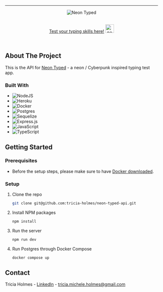 <!-- PROJECT LOGO -->
---

  <div align="center">
  <img  src="https://user-images.githubusercontent.com/108706408/211006885-eef42824-04d6-470b-9c8d-0f8fb77caf06.png" alt="Neon Typed" />
</div>
<br />
<p align="center">
<a href="https://neontyped.io/">Test your typing skills here!</a> <img height="28" src="https://user-images.githubusercontent.com/108706408/211006994-9cb9b0c3-fb26-4d5d-a3c2-c23034ff9d6c.png" alt="neon thunderbolt" />
</p>
<br />



<!-- ABOUT THE PROJECT -->
## About The Project

This is the API for [Neon Typed](https://github.com/tricia-holmes/neon-typed) - a  neon / Cyberpunk inspired typing test app.

### Built With

* ![NodeJS][NodeJS]
* ![Heroku][Heroku]
* ![Docker][Docker]
* ![Postgres][Postgres]
* ![Sequelize][Sequelize]
* ![Express.js][Express.js]
* ![JavaScript][JavaScript]
* ![TypeScript][TypeScript]





<!-- GETTING STARTED -->
## Getting Started

### Prerequisites
* Before the setup steps, please make sure to have [Docker downloaded](https://docs.docker.com/get-docker/).

### Setup
1. Clone the repo
   ```sh
   git clone git@github.com:tricia-holmes/neon-typed-api.git
   ```
2. Install NPM packages
   ```sh
   npm install
   ```
3. Run the server
   ```sh
   npm run dev
   ```
4. Run Postgres through Docker Compose
   ```sh
   docker compose up
   ```


<!-- CONTACT -->
## Contact

Tricia Holmes - [LinkedIn](https://www.linkedin.com/in/triciaholmes/) - tricia.michele.holmes@gmail.com



<!-- MARKDOWN LINKS & IMAGES -->
<!-- https://www.markdownguide.org/basic-syntax/#reference-style-links -->
[TypeScript]: https://img.shields.io/badge/typescript-%23007ACC.svg?style=for-the-badge&logo=typescript&logoColor=white
[Docker]: https://img.shields.io/badge/docker-%230db7ed.svg?style=for-the-badge&logo=docker&logoColor=white
[React.js]: https://img.shields.io/badge/React-20232A?style=for-the-badge&logo=react&logoColor=61DAFB
[NodeJS]: https://img.shields.io/badge/node.js-6DA55F?style=for-the-badge&logo=node.js&logoColor=white
[Express.js]: https://img.shields.io/badge/express.js-%23404d59.svg?style=for-the-badge&logo=express&logoColor=%2361DAFB
[Postgres]: https://img.shields.io/badge/postgres-%23316192.svg?style=for-the-badge&logo=postgresql&logoColor=white
[Heroku]: https://img.shields.io/badge/heroku-%23430098.svg?style=for-the-badge&logo=heroku&logoColor=white
[Sequelize]: https://img.shields.io/badge/Sequelize-52B0E7?style=for-the-badge&logo=Sequelize&logoColor=white
[JavaScript]: https://img.shields.io/badge/javascript-%23323330.svg?style=for-the-badge&logo=javascript&logoColor=%23F7DF1E
